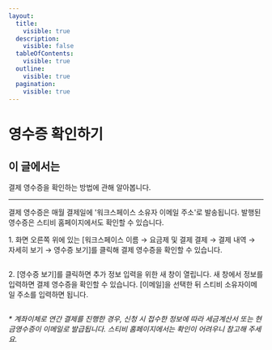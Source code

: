 ```yaml
---
layout:
  title:
    visible: true
  description:
    visible: false
  tableOfContents:
    visible: true
  outline:
    visible: true
  pagination:
    visible: true
---
```


# 영수증 확인하기

## **이 글에서는**

결제 영수증을 확인하는 방법에 관해 알아봅니다.

***

결제 영수증은 매월 결제일에 '워크스페이스 소유자 이메일 주소'로 발송됩니다. 발행된 영수증은 스티비 홈페이지에서도 확인할 수 있습니다.



1\. 화면 오른쪽 위에 있는 \[워크스페이스 이름 → 요금제 및 결제 결제 → 결제 내역 → 자세히 보기 → 영수증 보기]를 클릭해 결제 영수증을 확인할 수 있습니다.

<figure><img src="https://help.stibee.com/hc/article_attachments/7880560044687" alt=""><figcaption></figcaption></figure>

2\. \[영수증 보기]를 클릭하면 추가 정보 입력을 위한 새 창이 열립니다. 새 창에서 정보를 입력하면 결제 영수증을 확인할 수 있습니다. \[이메일]을 선택한 뒤 스티비 소유자이메일 주소를 입력하면 됩니다.

<figure><img src="https://help.stibee.com/hc/article_attachments/5960799387919" alt=""><figcaption></figcaption></figure>

_\* 계좌이체로 연간 결제를 진행한 경우, 신청 시 접수한 정보에 따라 세금계산서 또는 현금영수증이 이메일로 발급됩니다. 스티비 홈페이지에서는 확인이 어려우니 참고해 주세요._
